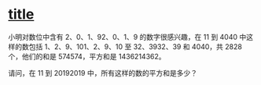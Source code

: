 # [title](https://www.guoxinlanqiao.com/)

小明对数位中含有 2、0、1、92、0、1、9 的数字很感兴趣，在 11 到 4040 中这样的数包括 1、2、9、101、2、9、10 至 32、3932、39 和 4040，共 2828 个，他们的和是 574574，平方和是 1436214362。

请问，在 11 到 20192019 中，所有这样的数的平方和是多少？
